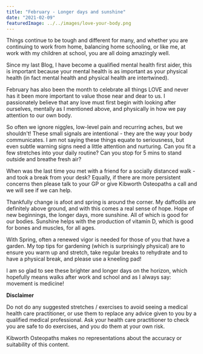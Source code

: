 ```yaml
---
title: "February - Longer days and sunshine"
date: "2021-02-09"
featuredImage: ../../images/love-your-body.png
---
```


Things continue to be tough and different for many, and whether you are continuing to work from home, balancing home schooling, or like me, at work with my children at school, you are all doing amazingly well.
 
Since my last Blog, I have become a qualified mental health first aider, this is important because your mental health is as important as your physical health (in fact mental health and physical health are intertwined).
 
February has also been the month to celebrate all things LOVE and never has it been more important to value those near and dear to us. I passionately believe that any love must first begin with looking after ourselves, mentally as I mentioned above, and physically in how we pay attention to our own body.
 
So often we ignore niggles, low-level pain and recurring aches, but we shouldn't! These small signals are intentional - they are the way your body communicates. I am not saying these things equate to seriousness, but even subtle warning signs need a little attention and nurturing. Can you fit a few stretches into your daily routine? Can you stop for 5 mins to stand outside and breathe fresh air?
 
When was the last time you met with a friend for a socially distanced walk - and took a break from your desk? Equally, if there are more persistent concerns then please talk to your GP or give Kibworth Osteopaths a call and we will see if we can help.
 
Thankfully change is afoot and spring is around the corner. My daffodils are definitely above ground, and with this comes a real sense of hope. Hope of new beginnings, the longer days, more sunshine. All of which is good for our bodies. Sunshine helps with the production of vitamin D, which is good for bones and muscles, for all ages.
 
With Spring, often a renewed vigor is needed for those of you that have a garden. My top tips for gardening (which is surprisingly physical) are to ensure you warm up and stretch, take regular breaks to rehydrate and to have a physical break, and please use a kneeling pad!
 
I am so glad to see these brighter and longer days on the horizon, which hopefully means walks after work and school and as I always say: movement is medicine!

<div class="disclaimer">
<strong>Disclaimer</strong>

Do not do any suggested stretches / exercises to avoid seeing a medical health care practitioner, or use them to replace any advice given to you by a qualified medical professional. Ask your health care practitioner to check you are safe to do exercises, and you do them at your own risk.

Kibworth Osteopaths makes no representations about the accuracy or suitability of this content.
</div>
